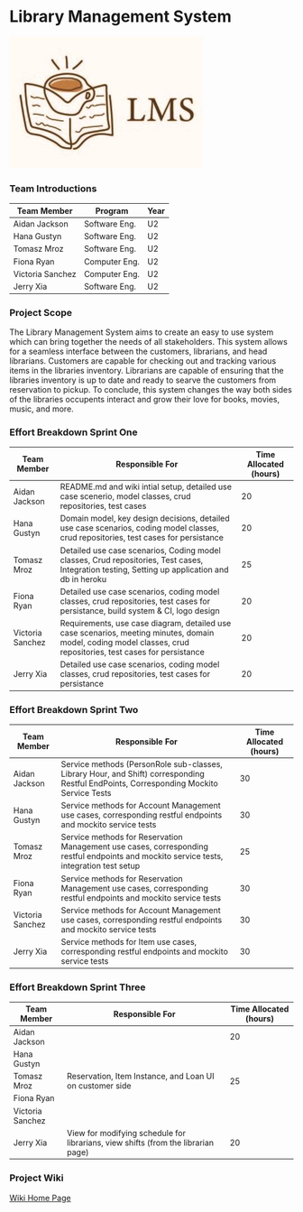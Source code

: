 # Library Management System

![LMS](https://github.com/McGill-ECSE321-Fall2021/project-group-17/blob/master/images/LMS.jpg)

  ### Team Introductions
  |  Team Member |       Program       | Year |
  |--------------|---------------------|------|
  | Aidan Jackson| Software Eng.       |  U2  |
  | Hana Gustyn  | Software Eng.       |  U2  |
  | Tomasz Mroz  | Software Eng.       |  U2  |
  | Fiona Ryan   | Computer Eng.       |  U2  |
  | Victoria Sanchez| Computer Eng.     |  U2  |
  | Jerry Xia | Software Eng. | U2 |
    
### Project Scope
The Library Management System aims to create an easy to use system which can bring together the needs of all stakeholders. This system allows for a seamless interface between the customers, librarians, and head librarians. Customers are capable for checking out and tracking various items in the libraries inventory. Librarians are capable of ensuring that the libraries inventory is up to date and ready to searve the customers from reservation to pickup. To conclude, this system changes the way both sides of the libraries occupents interact and grow their love for books, movies, music, and more.

### Effort Breakdown Sprint One
  |  Team Member |      Responsible For      | Time Allocated (hours) |
  |--------------|---------------------|------|
  | Aidan Jackson| README.md and wiki intial setup, detailed use case scenerio, model classes, crud repositories, test cases | 20 |
  | Hana Gustyn  | Domain model, key design decisions, detailed use case scenarios, coding model classes, crud repositories, test cases for persistance |  20  |
  | Tomasz Mroz  | Detailed use case scenarios, Coding model classes, Crud repositories, Test cases, Integration testing, Setting up application and db in heroku    |  25  |
  | Fiona Ryan   | Detailed use case scenarios, coding model classes, crud repositories, test cases for persistance, build system & CI, logo design    |  20  |
  | Victoria Sanchez| Requirements, use case diagram, detailed use case scenarios, meeting minutes, domain model, coding model classes, crud repositories, test cases for  persistance  |  20  |
  | Jerry Xia | Detailed use case scenarios, coding model classes, crud repositories, test cases for persistance	 | 20 |
  
  ### Effort Breakdown Sprint Two
  |  Team Member |      Responsible For      | Time Allocated (hours) |
  |--------------|---------------------|------|
  | Aidan Jackson| Service methods (PersonRole sub-classes, Library Hour, and Shift) corresponding Restful EndPoints, Corresponding Mockito Service Tests | 30 |
  | Hana Gustyn  | Service methods for Account Management use cases, corresponding restful endpoints and mockito service tests  | 30 |
  | Tomasz Mroz  | Service methods for Reservation Management use cases, corresponding restful endpoints and mockito service tests, integration test setup   | 25 |
  | Fiona Ryan   | Service methods for Reservation Management use cases, corresponding restful endpoints and mockito service tests   | 30  |
  | Victoria Sanchez| Service methods for Account Management use cases, corresponding restful endpoints and mockito service tests |  30|
  | Jerry Xia | Service methods for Item use cases, corresponding restful endpoints and mockito service tests | 30 |
  
  ### Effort Breakdown Sprint Three
  |  Team Member |      Responsible For      | Time Allocated (hours) |
  |--------------|---------------------|------|
  | Aidan Jackson|  | 20 |
  | Hana Gustyn  |  |  |
  | Tomasz Mroz  | Reservation, Item Instance, and Loan UI on customer side  | 25 |
  | Fiona Ryan   |  |  |
  | Victoria Sanchez| | |
  | Jerry Xia | View for modifying schedule for librarians, view shifts (from the librarian page) | 20 |
  
### Project Wiki
[Wiki Home Page](https://github.com/McGill-ECSE321-Fall2021/project-group-17/wiki)
